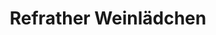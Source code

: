 ---
title: "Refrather Weinlädchen"
url: /bergisch-gladbach/refrather-weinlaedchen/
shop: Spirituosen
---